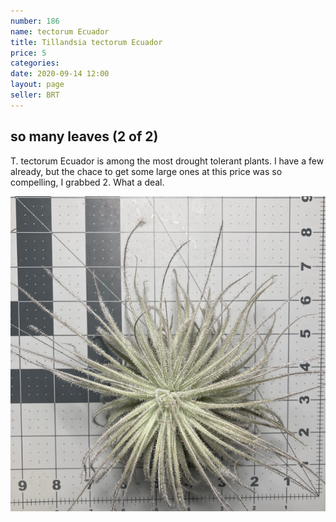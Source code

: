 ```yaml
---
number: 186
name: tectorum Ecuador
title: Tillandsia tectorum Ecuador
price: 5
categories: 
date: 2020-09-14 12:00
layout: page
seller: BRT
---
```

## so many leaves (2 of 2)

T. tectorum Ecuador is among the most drought tolerant plants. I have a few already, but the chace to get some large ones at this price was so compelling, I grabbed 2. What a deal.

!["Tillandsia tectorum Ecuador"](/i/IMG_0973.jpeg "Tillandsia tectorum Ecuador")
